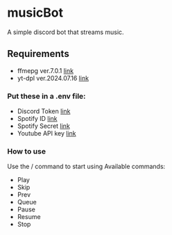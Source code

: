 # musicBot

A simple discord bot that streams music. 

## Requirements
* ffmepg ver.7.0.1      [link](https://www.ffmpeg.org/download.html) 
* yt-dpl ver.2024.07.16 [link](https://github.com/yt-dlp/yt-dlp/wiki/Installation) 

### Put these in a .env file:
* Discord Token   [link](https://discord.com/developers/docs/intro)
* Spotify ID      [link](https://developer.spotify.com/documentation/web-api)
* Spotify Secret  [link](https://developer.spotify.com/documentation/web-api)
* Youtube API key [link](https://developers.google.com/youtube/v3)

### How to use
Use the / command to start using 
Available commands:
* Play
* Skip
* Prev
* Queue
* Pause 
* Resume 
* Stop

